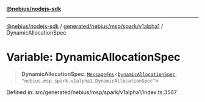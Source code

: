 [**@nebius/nodejs-sdk**](../../../../../../README.md)

***

[@nebius/nodejs-sdk](../../../../../../README.md) / [generated/nebius/msp/spark/v1alpha1](../README.md) / DynamicAllocationSpec

# Variable: DynamicAllocationSpec

> **DynamicAllocationSpec**: [`MessageFns`](../../../../../../runtime/protos/core/interfaces/MessageFns.md)\<[`DynamicAllocationSpec`](../interfaces/DynamicAllocationSpec.md), `"nebius.msp.spark.v1alpha1.DynamicAllocationSpec"`\>

Defined in: src/generated/nebius/msp/spark/v1alpha1/index.ts:3567
